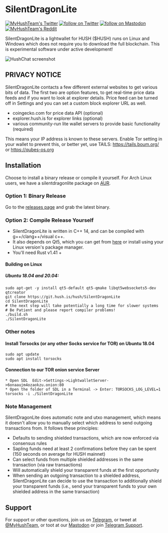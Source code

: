 # SilentDragonLite 

<p align="left">
    <a href="https://twitter.com/MyHushTeam">
        <img src="https://img.shields.io/twitter/url?style=social&url=https%3A%2F%2Ftwitter.com%2Fmyhushteam"
            alt="MyHushTeam's Twitter"></a>
    <a href="https://twitter.com/intent/follow?screen_name=MyHushTeam">
        <img src="https://img.shields.io/twitter/follow/MyHushTeam?style=social&logo=twitter"
            alt="follow on Twitter"></a>
    <a href="https://fosstodon.org/@myhushteam">
        <img src="https://img.shields.io/badge/Mastodon-MyHushTeam-blue"
            alt="follow on Mastodon"></a>
    <a href="https://www.reddit.com/r/Myhush/">
        <img src="https://img.shields.io/reddit/subreddit-subscribers/Myhush?style=social"
            alt="MyHushTeam's Reddit"></a>
</p>

SilentDragonLite is a lightwallet for HUSH ($HUSH) runs on Linux and Windows which does not require you to download the full blockchain. This is experimental software under active development!

![HushChat screenshot](hushchat-screenshot.png)

## PRIVACY NOTICE

SilentDragonLite contacts a few different external websites to get various bits of data. 
The first two are option features, to get real-time price data feeds and if you want
to look at explorer details. Price feed can be turned off in Settings and you can set
a custom block explorer URL as well.

* coingecko.com for price data API  (optional)
* explorer.hush.is for explorer links (optional) 
* various community-run lite wallet servers to provide basic functionality (required)

This means your IP address is known to these servers. Enable Tor setting in your wallet to prevent this, or better yet, use TAILS: https://tails.boum.org/
or https://qubes-os.org

## Installation

Choose to install a binary release or compile it yourself.
For Arch Linux users, we have a silentdragonlite package on [AUR](https://aur.archlinux.org/).

### Option 1: Binary Release
Go to the [releases page](https://git.hush.is/hush/SilentDragonLite/releases) and grab the latest binary.

### Option 2: Compile Release Yourself

* SilentDragonLite is written in C++ 14, and can be compiled with g++/clang++/visual c++. 
* It also depends on Qt5, which you can get from [here](https://www.qt.io/download) or install using your Linux version's package manager.
* You'll need Rust v1.41 +

#### Building on Linux

##### Ubuntu 18.04 and 20.04:
```shell script
sudo apt-get -y install qt5-default qt5-qmake libqt5websockets5-dev qtcreator
git clone https://git.hush.is/hush/SilentDragonLite
cd SilentDragonLite
# the next step will take potentially a long time for slower systems
# Be Patient and please report compiler problems!
./build.sh
./SilentDragonLite
```

### Other notes

#### Install Torsocks (or any other Socks service for TOR) on Ubuntu 18.04
```shell script
sudo apt update
sudo apt install torsocks
```
#### Connection to our TOR onion service Server
```
* Open SDL  Edit->Settings->LightwalletServer->6onaaujm4ozaokzu.onion:80
* Open the folder of SDL in a Terminal -> Enter: TORSOCKS_LOG_LEVEL=1 torsocks -i ./SilentDragonLite
```
### Note Management
SilentDragonLite does automatic note and utxo management, which means it doesn't allow you to manually select which address to send outgoing transactions from. It follows these principles:

* Defaults to sending shielded transactions, which are now enforced via consensus rules
* Sapling funds need at least 2 confirmations before they can be spent (150 seconds on average for HUSH mainnet)
* Can select funds from multiple shielded addresses in the same transaction (via raw transactions)
* Will automatically shield your transparent funds at the first opportunity
* When sending an outgoing transaction to a shielded address, SilentDragonLite can decide to use the transaction to additionally shield your transparent funds (i.e., send your transparent funds to your own shielded address in the same transaction)

## Support

For support or other questions, join us on [Telegram](https://hush.is/telegram), or tweet at [@MyHushTeam](https://twitter.com/MyHushTeam), or toot at our [Mastodon](https://fosstodon.org/@myhushteam) or join [Telegram Support](https://hush.is/telegram_support).
